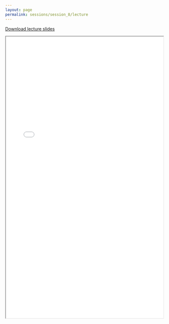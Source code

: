 ```yaml
---
layout: page
permalink: sessions/session_8/lecture
---
```


[Download lecture slides](https://github.com/NCI-ITEB/tumor_epidemiology_approaches_materials/raw/main/lecture_materials/lecture_8/Session_8_lecture-Identifying_cancer_drivers.pdf)

<iframe src="lecture_assets/Session_8_lecture-Identifying_cancer_drivers.pdf" width="100%" height="900rem" allowfullscreen="true" mozallowfullscreen="true" webkitallowfullscreen="true"></iframe>
